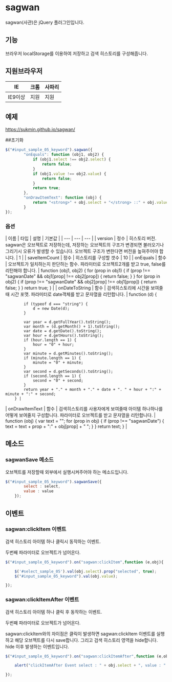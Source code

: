 # sagwan
sagwan(사관)은 jQuery 플러그인입니다.

## 기능
브라우저 localStorage를 이용하여 저장하고 검색 히스토리를 구성해줍니다.

## 지원브라우저
| IE | 크롬 | 사파리 |
| --- | --- | --- |
| IE9이상 | 지원 | 지원 |

## 예제
https://sukmin.github.io/sagwan/

##초기화
```javascript
$("#input_sample_05_keyword").sagwan({
		"onEquals": function (obj1, obj2) {
            if (obj1.select !== obj2.select) {
                return false;
            }
            if (obj1.value !== obj2.value) {
                return false;
            }
            return true;
        },
        "onDrawItemText": function (obj) {
            return "<strong>" + obj.select + "</strong> ::" + obj.value;
        }
});
```

### 옵션
| 이름 | 타입 | 설명 | 기본값 |
| --- | --- | --- |
| version | 정수 | 히스토리 버전. sagwan은 오브젝트로 저장하는데, 저장하는 오브젝트의 구조가 변경되면 불러오기나 그리기시 오류가 발생할 수 있습니다. 오브젝트 구조가 변한다면 버전을 높혀주어야 합니다. | 1 |
| saveItemCount | 정수 | 히스토리를 구성할 갯수 | 10 |
| onEquals | 함수 | 오브젝트가 일치하는지 판단하는 함수. 파라미터로 오브젝트2개를 받고 true, false를 리턴해야 합니다. | function (obj1, obj2) {
            for (prop in obj1) {
                if (prop !== "sagwanDate" && obj1[prop] !== obj2[prop]) {
                    return false;
                }
            }
            for (prop in obj2) {
                if (prop !== "sagwanDate" && obj2[prop] !== obj1[prop]) {
                    return false;
                }
            }
            return true;
        } |
| onDateToString | 함수 | 검색히스토리에 시간을 보여줄때 시간 포맷. 파라미터로 date객체를 받고 문자열을 리턴합니다. | function (d) {

            if (typeof d === "string") {
                d = new Date(d);
            }

            var year = d.getFullYear().toString();
            var month = (d.getMonth() + 1).toString();
            var date = d.getDate().toString();
            var hour = d.getHours().toString();
            if (hour.length == 1) {
                hour = "0" + hour;
            }
            var minute = d.getMinutes().toString();
            if (minute.length == 1) {
                minute = "0" + minute;
            }
            var second = d.getSeconds().toString();
            if (second.length == 1) {
                second = "0" + second;
            }
            return year + "." + month + "." + date + ". " + hour + ":" + minute + ":" + second;
        } |
| onDrawItemText | 함수 | 검색히스토리를 사용자에게 보여줄때 아이템 하나하나를 어떻게 보여줄지 구성합니다. 파라미터로 오브젝트를 받고 문자열을 리턴합니다. | function (obj) {
            var text = "";
            for (prop in obj) {
                if (prop !== "sagwanDate") {
                    text = text + prop + ":" + obj[prop] + " ";
                }
            }
            return text;
        } |

## 메소드
### sagwanSave 메소드
오브젝트를 저장할때 외부에서 실행시켜주어야 하는 메소드입니다.
```javascript
$("#input_sample_05_keyword").sagwanSave({
		select : select,
		value : value
	});
```

## 이벤트
### sagwan:clickItem 이벤트
검색 히스토리 아이템 하나 클릭시 동작하는 이벤트.

두번째 파라미터로 오브젝트가 넘어온다.
```javascript
$("#input_sample_05_keyword").on("sagwan:clickItem",function (e,obj){

	$('#select_sample_05').val(obj.select).prop("selected", true);
	$("#input_sample_05_keyword").val(obj.value);

});
```

### sagwan:clickItemAfter 이벤트
검색 히스토리 아이템 하나 클릭 후 동작하는 이벤트.

두번째 파라미터로 오브젝트가 넘어온다.

sagwan:clickItem와의 차이점은 클릭이 발생하면 sagwan:clickItem 이벤트를 실행하고 해당 오브젝트를 다시 save합니다. 그리고 검색 히스토리 영역을 hide합니다. hide 이후 발생하는 이벤트입니다.
```javascript
$("#input_sample_05_keyword").on("sagwan:clickItemAfter",function (e,obj){

	alert("clickItemAfter Event select : " + obj.select + ", value : " + obj.value);

});
```
